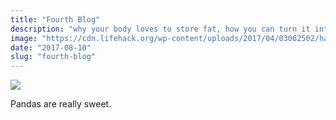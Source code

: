 ```yaml
---
title: "Fourth Blog"
description: "why your body loves to store fat, how you can turn it into a fat burning machine, and how to maintain the lifestyle through awesome meals."
image: "https://cdn.lifehack.org/wp-content/uploads/2017/04/03062502/happy.001.jpeg"
date: "2017-08-10"
slug: "fourth-blog"
---
```

<img src="../../assets/happy.png"></img>

Pandas are really sweet.
